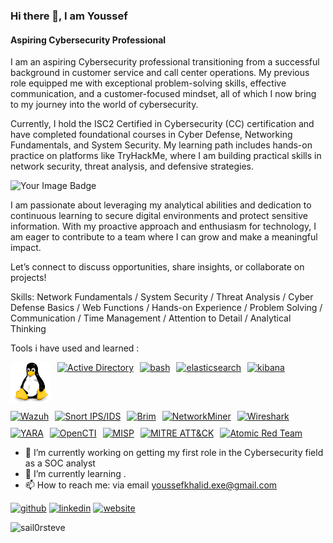 ### Hi there 👋, I am Youssef
#### Aspiring Cybersecurity Professional
I am an aspiring Cybersecurity professional transitioning from a successful background in customer service and call center operations. My previous role equipped me with exceptional problem-solving skills, effective communication, and a customer-focused mindset, all of which I now bring to my journey into the world of cybersecurity.

Currently, I hold the ISC2 Certified in Cybersecurity (CC) certification and have completed foundational courses in Cyber Defense, Networking Fundamentals, and System Security. My learning path includes hands-on practice on platforms like TryHackMe, where I am building practical skills in network security, threat analysis, and defensive strategies.

<img src="https://tryhackme-badges.s3.amazonaws.com/Sail0rSteve.png" alt="Your Image Badge" />


I am passionate about leveraging my analytical abilities and dedication to continuous learning to secure digital environments and protect sensitive information. With my proactive approach and enthusiasm for technology, I am eager to contribute to a team where I can grow and make a meaningful impact.

Let’s connect to discuss opportunities, share insights, or collaborate on projects!

Skills: Network Fundamentals /  System Security / Threat Analysis / Cyber Defense Basics /  Web Functions /  Hands-on Experience / Problem Solving  / Communication /  Time Management / Attention to Detail / Analytical Thinking

Tools i have used and learned : 

<div style="display: flex; flex-wrap: wrap; justify-content: flex-start; gap: 10px;">
    <a href="https://www.linux.org/" target="_blank" rel="noreferrer">
        <img src="https://raw.githubusercontent.com/devicons/devicon/master/icons/linux/linux-original.svg" alt="linux" width="65" height="65"/>
    </a>
    <a href="https://learn.microsoft.com/en-us/windows-server/identity/ad-ds/get-started/virtual-dc/active-directory-domain-services-overview" target="_blank" rel="noreferrer">
        <img src="https://www.freeiconspng.com/thumbs/active-directory-icon-png/active-directory-icon-png-3.png" alt="Active Directory" width="65" height="65"/>
    </a>
    <a href="https://www.gnu.org/software/bash/" target="_blank" rel="noreferrer">
        <img src="https://www.vectorlogo.zone/logos/gnu_bash/gnu_bash-icon.svg" alt="bash" width="65" height="65"/>
    </a>
    <a href="https://www.elastic.co" target="_blank" rel="noreferrer">
        <img src="https://www.vectorlogo.zone/logos/elastic/elastic-icon.svg" alt="elasticsearch" width="65" height="65"/>
    </a>
    <a href="https://www.elastic.co/kibana" target="_blank" rel="noreferrer">
        <img src="https://www.vectorlogo.zone/logos/elasticco_kibana/elasticco_kibana-icon.svg" alt="kibana" width="65" height="65"/>
    </a>
    <a href="https://www.wazuh.com/" target="_blank" rel="noreferrer">
        <img src="https://encrypted-tbn0.gstatic.com/images?q=tbn:ANd9GcQJ5FyVTl89iPc8pjWhP3RbmNF70psiRrK3JQ&s" alt="Wazuh" width="65" height="65"/>
    </a>
    <a href="https://www.snort.org/" target="_blank" rel="noreferrer">
        <img src="https://www.vectorlogo.zone/logos/snort/snort-icon.svg" alt="Snort IPS/IDS" width="65" height="65"/>
    </a>
    <a href="https://www.brimdata.io/" target="_blank" rel="noreferrer">
        <img src="https://archive.org/download/github.com-brimsec-brim_-_2020-04-08_00-29-12/cover.jpg" alt="Brim" width="65" height="65"/>
    </a>
    <a href="https://www.netresec.com/" target="_blank" rel="noreferrer">
        <img src="https://www.netresec.com/images/NetworkMiner_logo_200x200.png" alt="NetworkMiner" width="65" height="65"/>
    </a>
    <a href="https://www.wireshark.org/" target="_blank" rel="noreferrer">
        <img src="https://www.vectorlogo.zone/logos/wireshark/wireshark-icon.svg" alt="Wireshark" width="65" height="65"/>
    </a>
    <a href="https://www.yara.com/" target="_blank" rel="noreferrer">
        <img src="https://miro.medium.com/v2/resize:fit:1200/0*sFqdKE7OTLWg8IlT.png" alt="YARA" width="65" height="65"/>
    </a>
    <a href="https://www.opencti.io/" target="_blank" rel="noreferrer">
        <img src="https://blog.agood.cloud/img/common/opencti.png" alt="OpenCTI" width="65" height="65"/>
    </a>
    <a href="https://www.misp-project.org/" target="_blank" rel="noreferrer">
        <img src="https://upload.wikimedia.org/wikipedia/commons/9/91/Misp-logo.png" alt="MISP" width="65" height="65"/>
    </a>
    <a href="https://attack.mitre.org/" target="_blank" rel="noreferrer">
        <img src="https://www.acalvio.com/wp-content/uploads/2019/08/mitrefeatureimg3.jpg" alt="MITRE ATT&CK" width="75" height="60"/>
    </a>
    <a href="https://atomicredteam.io/" target="_blank" rel="noreferrer">
        <img src="https://avatars.githubusercontent.com/u/6877001?v=4" alt="Atomic Red Team" width="65" height="65"/>
    </a>
</div>


- 🔭 I’m currently working on getting my first role in the Cybersecurity field as a SOC analyst 
- 🌱 I’m currently learning . 
- 📫 How to reach me: via email youssefkhalid.exe@gmail.com 

[<img src='https://cdn.jsdelivr.net/npm/simple-icons@3.0.1/icons/github.svg' alt='github' height='40'>](https://github.com/Sail0rSteve)  [<img src='https://cdn.jsdelivr.net/npm/simple-icons@3.0.1/icons/linkedin.svg' alt='linkedin' height='40'>](https://www.linkedin.com/in/youssefkhalid/)  [<img src='https://cdn.jsdelivr.net/npm/simple-icons@3.0.1/icons/icloud.svg' alt='website' height='40'>](https://tryhackme.com/r/p/Sail0rSteve)  







<p align="left"> <img src="https://komarev.com/ghpvc/?username=sail0rsteve&label=Profile%20views&color=012798&style=flat" alt="sail0rsteve" /> </p>
